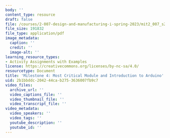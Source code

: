 ```yaml
---
body: ''
content_type: resource
draft: false
file: /courses/2-007-design-and-manufacturing-i-spring-2023/mit2_007_s23_ms04.pdf
file_size: 191832
file_type: application/pdf
image_metadata:
  caption: ''
  credit: ''
  image-alt: ''
learning_resource_types:
- Activity Assignments with Examples
license: https://creativecommons.org/licenses/by-nc-sa/4.0/
resourcetype: Document
title: 'Milestone 4: Most Critical Module and Introduction to Arduino'
uid: 2b1bbddc-2042-44ca-b275-3636007fb9c7
video_files:
  archive_url: ''
  video_captions_file: ''
  video_thumbnail_file: ''
  video_transcript_file: ''
video_metadata:
  video_speakers: ''
  video_tags: ''
  youtube_description: ''
  youtube_id: ''
---
```

